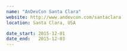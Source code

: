```yaml
---
name: "AnDevCon Santa Clara"
website: http://www.andevcon.com/santaclara
location: Santa Clara, USA

date_start: 2015-12-01
date_end:   2015-12-03
---
```

